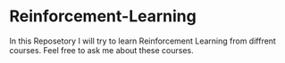 # Reinforcement-Learning
In this Reposetory I will try to learn Reinforcement Learning from diffrent courses. Feel free to ask me about these courses. 

